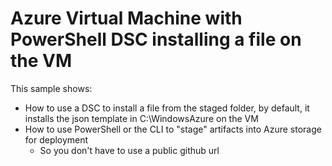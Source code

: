 # Azure Virtual Machine with PowerShell DSC installing a file on the VM

This sample shows:
- How to use a DSC to install a file from the staged folder, by default, it installs the json template in C:\WindowsAzure on the VM
- How to use PowerShell or the CLI to "stage" artifacts into Azure storage for deployment
    - So you don't have to use a public github url
    
    

